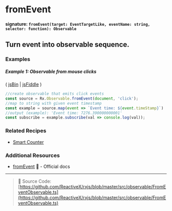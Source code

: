 # fromEvent
#### signature: `fromEvent(target: EventTargetLike, eventName: string, selector: function): Observable`

## Turn event into observable sequence.

### Examples

##### Example 1: Observable from mouse clicks

( [jsBin](http://jsbin.com/xikapewoqa/1/edit?js,console,output) | [jsFiddle](https://jsfiddle.net/btroncone/vbLz1pdx/) )

```js
//create observable that emits click events
const source = Rx.Observable.fromEvent(document, 'click');
//map to string with given event timestamp
const example = source.map(event => `Event time: ${event.timeStamp}`)
//output (example): 'Event time: 7276.390000000001'
const subscribe = example.subscribe(val => console.log(val));
```

### Related Recipes
* [Smart Counter](../../recipes/smartcounter.md)

### Additional Resources
* [fromEvent](http://reactivex.io/rxjs/class/es6/Observable.js~Observable.html#static-method-fromEvent) :newspaper: - Official docs

---
> :file_folder: Source Code:  [https://github.com/ReactiveX/rxjs/blob/master/src/observable/FromEventObservable.ts](https://github.com/ReactiveX/rxjs/blob/master/src/observable/FromEventObservable.ts)
